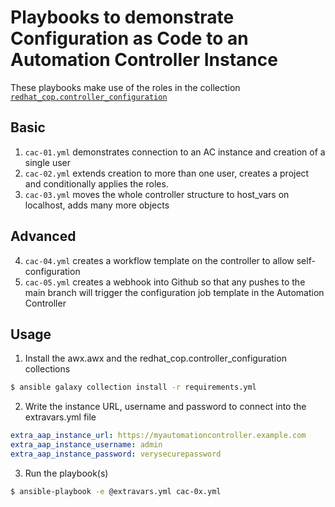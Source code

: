 # Playbooks to demonstrate Configuration as Code to an Automation Controller Instance
These playbooks make use of the roles in the collection [`redhat_cop.controller_configuration`](https://galaxy.ansible.com/redhat_cop/controller_configuration)

## Basic
1. `cac-01.yml` demonstrates connection to an AC instance and creation of a single user 
1. `cac-02.yml` extends creation to more than one user, creates a project and conditionally applies the roles.
1. `cac-03.yml` moves the whole controller structure to host_vars on localhost, adds many more objects

## Advanced
4. `cac-04.yml` creates a workflow template on the controller to allow self-configuration
4. `cac-05.yml` creates a webhook into Github so that any pushes to the main branch will trigger the configuration job template in the Automation Controller

## Usage

1. Install the awx.awx and the redhat_cop.controller_configuration collections
```sh
$ ansible galaxy collection install -r requirements.yml
```
2. Write the instance URL, username and password to connect into the extravars.yml file
```yaml
extra_aap_instance_url: https://myautomationcontroller.example.com
extra_aap_instance_username: admin
extra_aap_instance_password: verysecurepassword
```
3. Run the playbook(s)
```sh
$ ansible-playbook -e @extravars.yml cac-0x.yml
```


